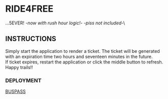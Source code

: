 # RIDE4FREE
...5EVER! -*now with rush hour logic!*- -*piss not included*-\

## INSTRUCTIONS
Simply start the application to render a ticket.
The ticket will be generated with an expiration time two hours and seventeen minutes in the future.\
If ticket expires, restart the application or click the middle button to refresh. Happy trails!!

### DEPLOYMENT
[BUSPASS](https://bus-pass-uhgd6.ondigitalocean.app/)
